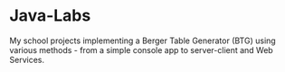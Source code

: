 # Java-Labs
My school projects implementing a Berger Table Generator (BTG) using various methods - from a simple console app to server-client and Web Services.
